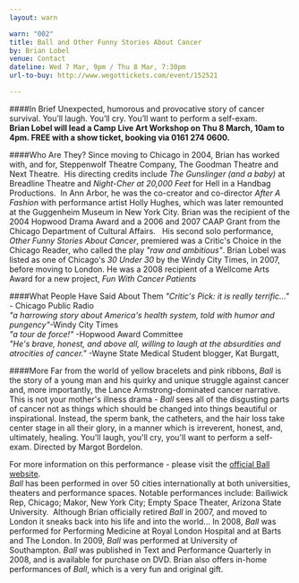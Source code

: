 ```yaml
---
layout: warn

warn: "002"
title: Ball and Other Funny Stories About Cancer
by: Brian Lobel
venue: Contact
dateline: Wed 7 Mar, 9pm / Thu 8 Mar, 7:30pm
url-to-buy: http://www.wegottickets.com/event/152521

---
```


####In Brief
Unexpected, humorous and provocative story of cancer survival. You’ll laugh. You’ll cry. You’ll want to perform a self-exam.    
**Brian Lobel will lead a Camp Live Art Workshop on Thu 8 March, 10am to 4pm. FREE with a show ticket, booking via 0161 274 0600.**   

####Who Are They?
Since moving to Chicago in 2004, Brian has worked with, and for, Steppenwolf Theatre Company, The Goodman Theatre and Next Theatre.  His directing credits include *The Gunslinger (and a baby)* at Breadline Theatre and *Night-Cher at 20,000 Feet* for Hell in a Handbag Productions.  In Ann Arbor, he was the co-creator and co-director *After A Fashion* with performance artist Holly Hughes, which was later remounted at the Guggenheim Museum in New York City. Brian was the recipient of the 2004 Hopwood Drama Award and a 2006 and 2007 CAAP Grant from the Chicago Department of Cultural Affairs.   His second solo performance, *Other Funny Stories About Cancer*, premiered was a Critic's Choice in the Chicago Reader, who called the play *"raw and ambitious"*. Brian Lobel was listed as one of Chicago's *30 Under 30* by the Windy City Times, in 2007, before moving to London. He was a 2008 recipient of a Wellcome Arts Award for a new project, *Fun With Cancer Patients*

####What People Have Said About Them
*"Critic's Pick: it is really terrific..."* - Chicago Public Radio     
*"a harrowing story about America's health system, told with humor and pungency"*-Windy City Times    
*"a tour de force!"* -Hopwood Award Committee    
*"He's brave, honest, and above all, willing to laugh at the absurdities and atrocities of cancer."* -Wayne State Medical Student blogger, Kat Burgatt,    

####More
Far from the world of yellow bracelets and pink ribbons, *Ball* is the story of a young man and his quirky and unique struggle against cancer and, more importantly, the Lance Armstrong-dominated cancer narrative. This is not your mother's illness drama - *Ball* sees all of the disgusting parts of cancer not as things which should be changed into things beautiful or inspirational. Instead, the sperm bank, the catheters, and the hair loss take center stage in all their glory, in a manner which is irreverent, honest, and, ultimately, healing. You'll laugh, you'll cry, you'll want to perform a self-exam. Directed by Margot Bordelon.

For more information on this performance - please visit the [official Ball website](http://brianlobel.freeservers.com/BALL1.htm).  
*Ball* has been performed in over 50 cities internationally at both universities, theaters and performance spaces. Notable performances include: Bailiwick Rep, Chicago; Makor, New York City;  Empty Space Theater, Arizona State University.
 Although Brian officially retired *Ball* in 2007, and moved to London it sneaks back into his life and into the world... In 2008, *Ball* was performed for Performing Medicine at Royal London Hospital and at Barts and The London. In 2009, *Ball* was performed at University of Southampton. *Ball* was published in Text and Performance Quarterly in 2008, and is available for purchase on DVD. Brian also offers in-home performances of *Ball*, which is a very fun and original gift.

